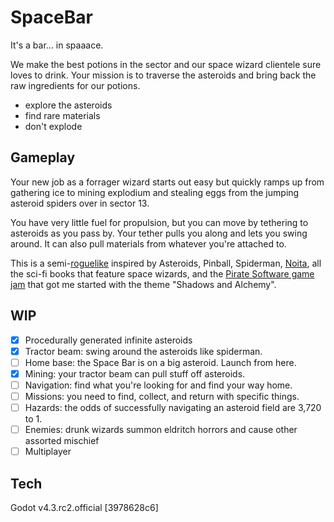 # SpaceBar
It's a bar... in spaaace. 

We make the best potions in the sector and our space wizard clientele sure loves to drink. Your mission is to traverse the asteroids and bring back the raw ingredients for our potions. 

- explore the asteroids
- find rare materials
- don't explode

## Gameplay
Your new job as a forrager wizard starts out easy but quickly ramps up from gathering ice to mining explodium and stealing eggs from the jumping asteroid spiders over in sector 13. 

You have very little fuel for propulsion, but you can move by tethering to asteroids as you pass by. Your tether pulls you along and lets you swing around. It can also pull materials from whatever you're attached to. 

This is a semi-[roguelike](https://en.wikipedia.org/wiki/Roguelike) inspired by Asteroids, Pinball, Spiderman, [Noita](https://noitagame.com/), all the sci-fi books that feature space wizards, and the [Pirate Software game jam](https://itch.io/jam/pirate15) that got me started with the theme "Shadows and Alchemy".

## WIP
- [x] Procedurally generated infinite asteroids
- [x] Tractor beam: swing around the asteroids like spiderman.
- [ ] Home base: the Space Bar is on a big asteroid. Launch from here. 
- [x] Mining: your tractor beam can pull stuff off asteroids.
- [ ] Navigation: find what you're looking for and find your way home.
- [ ] Missions: you need to find, collect, and return with specific things.
- [ ] Hazards: the odds of successfully navigating an asteroid field are 3,720 to 1.
- [ ] Enemies: drunk wizards summon eldritch horrors and cause other assorted mischief
- [ ] Multiplayer

## Tech

Godot v4.3.rc2.official [3978628c6] 
